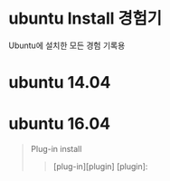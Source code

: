 # ubuntu Install 경험기
Ubuntu에 설치한 모든 경험 기록용

# ubuntu 14.04


# ubuntu 16.04
> Plug-in install
>>[plug-in][plugin]
[plugin]:


